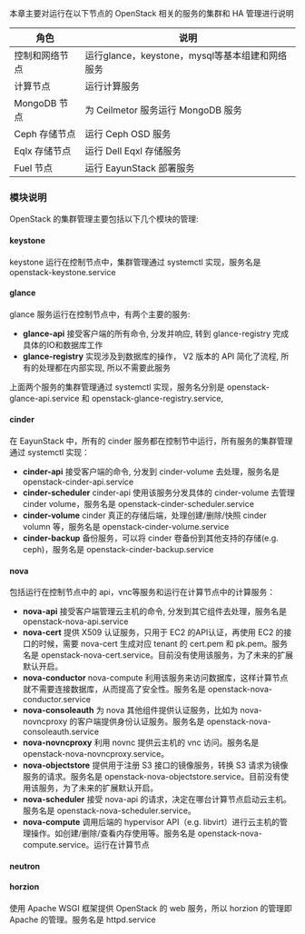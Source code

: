 本章主要对运行在以下节点的 OpenStack 相关的服务的集群和 HA 管理进行说明

| 角色 | 说明 |
| ---- | ---- |
| 控制和网络节点 | 运行glance，keystone，mysql等基本组建和网络服务 |
| 计算节点 | 运行计算服务 |
| MongoDB 节点 | 为 Ceilmetor 服务运行 MongoDB 服务 |
| Ceph 存储节点 | 运行 Ceph OSD 服务 |
| Eqlx 存储节点 | 运行 Dell Eqxl 存储服务 |
| Fuel 节点 | 运行 EayunStack 部署服务 |

### 模块说明

OpenStack 的集群管理主要包括以下几个模块的管理:

#### keystone

keystone 运行在控制节点中，集群管理通过 systemctl 实现，服务名是 openstack-keystone.service

#### glance

glance 服务运行在控制节点中，有两个主要的服务:

* **glance-api** 接受客户端的所有命令, 分发并响应, 转到 glance-registry 完成具体的IO和数据库工作
* **glance-registry** 实现涉及到数据库的操作， V2 版本的 API 简化了流程, 所有的处理都在内部实现, 所以不需要此服务

上面两个服务的集群管理通过 systemctl 实现，服务名分别是 openstack-glance-api.service 和 openstack-glance-registry.service,

#### cinder

在 EayunStack 中，所有的 cinder 服务都在控制节中运行，所有服务的集群管理通过 systemctl 实现：

* **cinder-api** 接受客户端的命令, 分发到 cinder-volume 去处理，服务名是 openstack-cinder-api.service
* **cinder-scheduler** cinder-api 使用该服务分发具体的 cinder-volume 去管理 cinder volume，服务名是 openstack-cinder-scheduler.service
* **cinder-volume** cinder 真正的存储后端，处理创建/删除/快照 cinder volumn 等，服务名是 openstack-cinder-volume.service
* **cinder-backup** 备份服务，可以将 cinder 卷备份到其他支持的存储(e.g. ceph)，服务名是 openstack-cinder-backup.service

#### nova

包括运行在控制节点中的 api，vnc等服务和运行在计算节点中的计算服务：

* **nova-api** 接受客户端管理云主机的命令, 分发到其它组件去处理，服务名是 openstack-nova-api.service
* **nova-cert** 提供 X509 认证服务，只用于 EC2 的API认证，再使用 EC2 的接口的时候，需要 nova-cert 生成对应 tenant 的 cert.pem 和 pk.pem。服务名是 openstack-nova-cert.service。目前没有使用该服务，为了未来的扩展默认开启。
* **nova-conductor** nova-compute 利用该服务来访问数据库，这样计算节点就不需要连接数据库，从而提高了安全性。服务名是 openstack-nova-conductor.service
* **nova-consoleauth** 为 nova 其他组件提供认证服务，比如为 nova-novncproxy 的客户端提供身份认证服务。服务名是 openstack-nova-consoleauth.service
* **nova-novncproxy** 利用 novnc 提供云主机的 vnc 访问。服务名是 openstack-nova-novncproxy.service。
* **nova-objectstore** 提供用于注册 S3 接口的镜像服务，转换 S3 请求为镜像服务的请求。服务名是 openstack-nova-objectstore.service。目前没有使用该服务，为了未来的扩展默认开启。
* **nova-scheduler** 接受 nova-api 的请求，决定在哪台计算节点启动云主机。服务名是 openstack-nova-scheduler.service。
* **nova-compute** 调用后端的 hypervisor API（e.g. libvirt）进行云主机的管理操作。如创建/删除/查看内存使用等。服务名是 openstack-nova-compute.service。运行在计算节点

#### neutron

#### horzion

使用 Apache WSGI 框架提供 OpenStack 的 web 服务，所以 horzion 的管理即 Apache 的管理。服务名是 httpd.service
